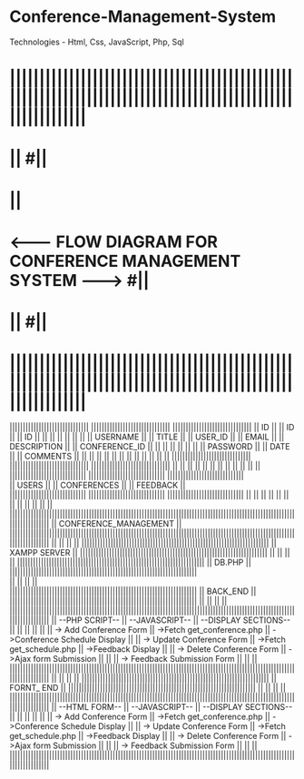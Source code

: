# Conference-Management-System
Technologies - Html, Css, JavaScript, Php, Sql

# |||||||||||||||||||||||||||||||||||||||||||||||||||||||||||||||||||||||||||||||||||||||||||||||||||||||||||||
# ||                                                                                                        #||
# ||             <h1><--- FLOW DIAGRAM FOR CONFERENCE MANAGEMENT SYSTEM ---> </h>                           #||
# ||                                                                                                        #||                                                                    
# |||||||||||||||||||||||||||||||||||||||||||||||||||||||||||||||||||||||||||||||||||||||||||||||||||||||||||||


||||||||||||||||||||||||||||||               ||||||||||||||||||||||||||||||                  ||||||||||||||||||||||||||||||
||          ID              ||               ||            ID            ||                  ||             ID           ||
||                          ||               ||                          ||                  ||                          ||
||       USERNAME           ||               ||          TITLE           ||                  ||         USER_ID          ||
||         EMAIL            ||               ||       DESCRIPTION        ||                  ||       CONFERENCE_ID      ||
||                          ||               ||                          ||                  ||                          ||
||       PASSWORD           ||               ||           DATE           ||                  ||          COMMENTS        ||
||                          ||               ||                          ||                  ||                          ||
||                          ||               ||                          ||                  ||                          ||
||||||||||||||||||||||||||||||               ||||||||||||||||||||||||||||||                  ||||||||||||||||||||||||||||||
            ||                                            ||                                              ||
            ||                                            ||                                              ||
            ||                                            ||                                              ||
            ||                                            ||                                              ||
|||||||||||||||||||||||||||||                 |||||||||||||||||||||||||||||                  |||||||||||||||||||||||||||||  
||         USERS           ||                 ||     CONFERENCES         ||                  ||       FEEDBACK          ||                                      
|||||||||||||||||||||||||||||                 |||||||||||||||||||||||||||||                  |||||||||||||||||||||||||||||
            ||                                            ||                                              ||
            ||                                            ||                                              ||
            ||                                            ||                                              ||
            ||                                            ||                                              ||
|||||||||||||||||||||||||||||||||||||||||||||||||||||||||||||||||||||||||||||||||||||||||||||||||||||||||||||||||||||||||||
||                                                 CONFERENCE_MANAGEMENT                                                 ||
|||||||||||||||||||||||||||||||||||||||||||||||||||||||||||||||||||||||||||||||||||||||||||||||||||||||||||||||||||||||||||
                                                          ||
                                                          ||
                                                          ||
                                                          ||
                            |||||||||||||||||||||||||||||||||||||||||||||||||||||||||||||||||||||||
                            ||                          XAMPP SERVER                             ||
                            |||||||||||||||||||||||||||||||||||||||||||||||||||||||||||||||||||||||
                                                          ||
                                                          ||
                                                          ||
                                                          ||
                            |||||||||||||||||||||||||||||||||||||||||||||||||||||||||||||||||||||||
                            ||                             DB.PHP                                ||
                            |||||||||||||||||||||||||||||||||||||||||||||||||||||||||||||||||||||||  
                                                          ||
                                                          ||
                                                          ||
                                                          ||             
                            |||||||||||||||||||||||||||||||||||||||||||||||||||||||||||||||||||||||
                            ||                           BACK_END                                ||
                            |||||||||||||||||||||||||||||||||||||||||||||||||||||||||||||||||||||||
                                                          ||
                                                          ||
                                                          ||
                                                          ||
|||||||||||||||||||||||||||||||||||||||||||||||||||||||||||||||||||||||||||||||||||||||||||||||||||||||||||||||||||||||||||
||          --PHP SCRIPT--           ||           --JAVASCRIPT--             ||           --DISPLAY SECTIONS--           ||
||                                   ||                                      ||                                          ||
||    -> Add Conference Form         ||        ->Fetch get_conference.php    ||          ->Conference Schedule Display   ||
||    -> Update Conference Form      ||        ->Fetch get_schedule.php      ||          ->Feedback Display              ||
||    -> Delete Conference Form      ||        ->Ajax form Submission        ||                                          ||
||    -> Feedback Submission Form    ||                                      ||                                          ||
|||||||||||||||||||||||||||||||||||||||||||||||||||||||||||||||||||||||||||||||||||||||||||||||||||||||||||||||||||||||||||
                                                          ||
                                                          ||
                                                          ||
                                                          ||
                            |||||||||||||||||||||||||||||||||||||||||||||||||||||||||||||||||||||||
                            ||                         FORNT_ END                                ||
                            |||||||||||||||||||||||||||||||||||||||||||||||||||||||||||||||||||||||
                                                          ||
                                                          ||
                                                          ||
                                                          ||
|||||||||||||||||||||||||||||||||||||||||||||||||||||||||||||||||||||||||||||||||||||||||||||||||||||||||||||||||||||||||||
||          --HTML FORM--            ||           --JAVASCRIPT--             ||           --DISPLAY SECTIONS--           ||
||                                   ||                                      ||                                          ||
||    -> Add Conference Form         ||        ->Fetch get_conference.php    ||          ->Conference Schedule Display   ||
||    -> Update Conference Form      ||        ->Fetch get_schedule.php      ||          ->Feedback Display              ||
||    -> Delete Conference Form      ||        ->Ajax form Submission        ||                                          ||
||    -> Feedback Submission Form    ||                                      ||                                          ||
|||||||||||||||||||||||||||||||||||||||||||||||||||||||||||||||||||||||||||||||||||||||||||||||||||||||||||||||||||||||||||
                                            




























